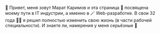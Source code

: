 👋  Привет, меня зовут Марат Каримов и эта страница 📝 посвящена моему пути в IT индустрии, а именно в 🪄 Web-разработке.
В свои 32 года 👨‍🦳 я решил полностью изменить свою жизнь (в части рабочей специальности). И знаете ли, намерения у меня серьёзные 👾
